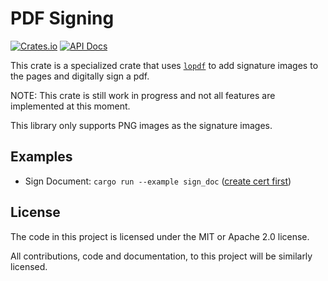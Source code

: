 # PDF Signing
[![Crates.io](https://img.shields.io/crates/v/pdf_signing)](https://crates.io/crates/pdf_signing/)
[![API Docs](https://img.shields.io/badge/docs.rs-pdf_signing-blue)](https://docs.rs/pdf_signing/latest/)

This crate is a specialized crate that uses [`lopdf`][lopdf] to add signature images
to the pages and digitally sign a pdf.

NOTE: This crate is still work in progress and not all features are implemented at this moment.

This library only supports PNG images as the signature images.

## Examples

- Sign Document: `cargo run --example sign_doc` ([create cert first](./Create_Cert.md))

## License

The code in this project is licensed under the MIT or Apache 2.0 license.

All contributions, code and documentation, to this project will be similarly licensed.

[lopdf]: https://github.com/J-F-Liu/lopdf
